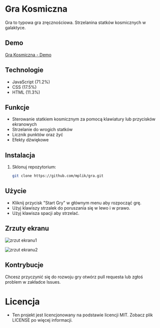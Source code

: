 # Gra Kosmiczna

Gra to typowa gra zręcznościowa. Strzelanina statków kosmicznych w galaktyce.

## Demo
[Gra Kosmiczna - Demo](https://mplik.github.io/gra/)

## Technologie
- JavaScript (71.2%)
- CSS (17.5%)
- HTML (11.3%)

## Funkcje
- Sterowanie statkiem kosmicznym za pomocą klawiatury lub przycisków ekranowych
- Strzelanie do wrogich statków
- Licznik punktów oraz żyć
- Efekty dźwiękowe

## Instalacja
1. Sklonuj repozytorium:
   ```bash
   git clone https://github.com/mplik/gra.git

## Użycie

- Kliknij przycisk "Start Gry" w głównym menu aby rozpocząć grę.
- Użyj klawiszy strzalek do poruszania się w lewo i w prawo.
- Użyj klawisza spacji aby strzelać.

## Zrzuty ekranu

![zrzut ekranu1]()

![zrzut ekranu2]()

## Kontrybucje

Chcesz przyczynić się do rozwoju gry  otwórz pull requesta lub zgłoś problem w zakładce Issues.

# Licencja 

- Ten projekt jest licencjonowany na podstawie licencji MIT. Zobacz plik LICENSE po więcej informacji.

